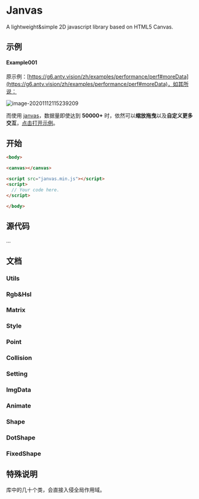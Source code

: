 # Janvas

A lightweight&amp;simple 2D javascript library based on HTML5 Canvas.

## 示例

#### Example001

原示例：[https://g6.antv.vision/zh/examples/performance/perf#moreData](https://g6.antv.vision/zh/examples/performance/perf#moreData)，如其所说：

![image-20201112115239209](https://cdn.jsdelivr.net/gh/JarenChow/ImageHosting@master/image/janvas/image-20201112115239209.png)

而使用 [janvas](./janvas.min.js)，数据量即使达到 **50000\+** 时，依然可以**缩放拖曳**以及**自定义更多交互**，[点击打开示例](https://jarenchow.github.io/Janvas/example001.html)。

## 开始

```html
<body>

<canvas></canvas>

<script src="janvas.min.js"></script>
<script>
  // Your code here.
</script>

</body>
```

## 源代码

...

## 文档

### Utils

### Rgb&Hsl

### Matrix

### Style

### Point

### Collision

### Setting

### ImgData

### Animate

### Shape

### DotShape

### FixedShape

## 特殊说明

库中的几十个类，会直接入侵全局作用域。

